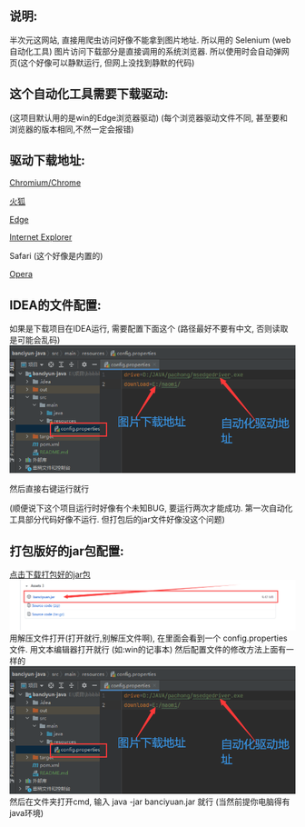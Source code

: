 
## 说明:

半次元这网站, 直接用爬虫访问好像不能拿到图片地址. 所以用的 Selenium (web自动化工具)
图片访问下载部分是直接调用的系统浏览器. 所以使用时会自动弹网页(这个好像可以静默运行, 但网上没找到静默的代码)


## 这个自动化工具需要下载驱动:

(这项目默认用的是win的Edge浏览器驱动)
(每个浏览器驱动文件不同, 甚至要和浏览器的版本相同,不然一定会报错)



## 驱动下载地址:

[Chromium/Chrome](https://chromedriver.storage.googleapis.com/index.html)

[火狐](https://github.com/mozilla/geckodriver/releases)

[Edge](https://developer.microsoft.com/en-us/microsoft-edge/tools/webdriver/)

[Internet Explorer](https://selenium-release.storage.googleapis.com/index.html)

Safari (这个好像是内置的)

[Opera](https://github.com/operasoftware/operachromiumdriver/releases)

## IDEA的文件配置:

如果是下载项目在IDEA运行, 需要配置下面这个
(路径最好不要有中文, 否则读取是可能会乱码)
![img_1.png](img_1.png)

然后直接右键运行就行

(顺便说下这个项目运行时好像有个未知BUG, 要运行两次才能成功. 第一次自动化工具部分代码好像不运行.
但打包后的jar文件好像没这个问题)


## 打包版好的jar包配置:
[点击下载打包好的jar包](https://github.com/Q-V-O/banciyan/releases/tag/mao)
![img.png](img.png)
用解压文件打开(打开就行,别解压文件啊), 在里面会看到一个 config.properties 文件. 
用文本编辑器打开就行 (如:win的记事本)
然后配置文件的修改方法上面有一样的
![img_2.png](img_2.png)
然后在文件夹打开cmd, 输入 java -jar banciyuan.jar  就行
(当然前提你电脑得有java环境)


